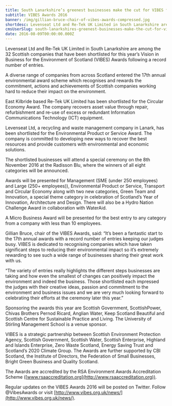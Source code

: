 ```yaml
---
title: South Lanarkshire’s greenest businesses make the cut for VIBES final
subtitle: VIBES Awards 2016
banner: /img/gillian-bruce-chair-of-vibes-awards-compressed.jpg
shortdesc: Levenseat Ltd and Re-Tek UK Limited in South Lanarkshire are among the 32 Scottish companies that have been shortlisted for this year’s Vision in Business for the Environment of Scotland (VIBES) Awards following a record number of entries.
cmsUserSlug: south-lanarkshires-greenest-businesses-make-the-cut-for-vibes-final
date: 2016-08-09T00:00:00.000Z
---
```


Levenseat Ltd and Re-Tek UK Limited in South Lanarkshire are among the 32 Scottish companies that have been shortlisted for this year’s Vision in Business for the Environment of Scotland (VIBES) Awards following a record number of entries. 

A diverse range of companies from across Scotland entered the 17th annual environmental award scheme which recognises and rewards the commitment, actions and achievements of Scottish companies working hard to reduce their impact on the environment.

East Kilbride based Re-Tek UK Limited has been shortlisted for the Circular Economy Award. The company recovers asset value through repair, refurbishment and re-use of excess or redundant Information Communications Technology (ICT) equipment. 

Levenseat Ltd, a recycling and waste management company in Lanark, has been shortlisted for the Environmental Product or Service Award. The company is committed to developing new ways to recover the best resources and provide customers with environmental and economic solutions.

The shortlisted businesses will attend a special ceremony on the 8th November 2016 at the Radisson Blu, where the winners of all eight categories will be announced. 

Awards will be presented for Management (SME (under 250 employees) and Large (250+ employees)), Environmental Product or Service, Transport and Circular Economy along with two new categories, Green Team and Innovation, a special theme category in celebration of Scotland’s Year of Innovation, Architecture and Design. There will also be a Hydro Nation Challenge Award in collaboration with WaterAid. 

A Micro Business Award will be presented for the best entry to any category from a company with less than 10 employees.

Gillian Bruce, chair of the VIBES Awards, said: “It’s been a fantastic start to the 17th annual awards with a record number of entries keeping our judges busy. VIBES is dedicated to recognising companies which have taken significant steps to reducing their environmental impact so it’s extremely rewarding to see such a wide range of businesses sharing their great work with us.

“The variety of entries really highlights the different steps businesses are taking and how even the smallest of changes can positively impact the environment and indeed the business. Those shortlisted each impressed the judges with their creative ideas, passion and commitment to the environment and business issues and we are very much looking forward to celebrating their efforts at the ceremony later this year.”

Sponsoring the awards this year are Scottish Government, ScottishPower, Chivas Brothers Pernod Ricard, Anglian Water, Keep Scotland Beautiful and Scottish Centre for Sustainable Practice and Living. The University of Stirling Management School is a venue sponsor.

VIBES is a strategic partnership between Scottish Environment Protection Agency, Scottish Government, Scottish Water, Scottish Enterprise, Highland and Islands Enterprise, Zero Waste Scotland, Energy Saving Trust and Scotland’s 2020 Climate Group. The Awards are further supported by CBI Scotland, the Institute of Directors, the Federation of Small Businesses, Bright Green Business and Quality Scotland. 

   The Awards are accredited by the RSA Environment Awards Accreditation Scheme ([www.rsaaccreditation.org](http://www.rsaaccreditation.org)). 

   Regular updates on the VIBES Awards 2016 will be posted on Twitter. Follow @VibesAwards or visit [http://www.vibes.org.uk/news/](http://www.vibes.org.uk/news/).
